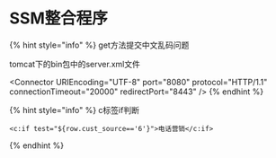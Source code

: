 # SSM整合程序

{% hint style="info" %}
get方法提交中文乱码问题

  
tomcat下的bin包中的server.xml文件

 &lt;Connector URIEncoding="UTF-8" port="8080" protocol="HTTP/1.1" connectionTimeout="20000" redirectPort="8443" /&gt;
{% endhint %}

{% hint style="info" %}
c标签if判断



```text
<c:if test="${row.cust_source=='6'}">电话营销</c:if>
```
{% endhint %}



